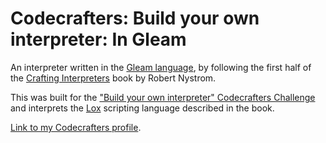 # Codecrafters: Build your own interpreter: In Gleam

An interpreter written in the [Gleam language](https://gleam.run), by following the first half of the [Crafting Interpreters](https://craftinginterpreters.com/) book by Robert Nystrom.

This was built for the ["Build your own interpreter" Codecrafters Challenge](https://app.codecrafters.io/courses/interpreter/overview) and interprets the [Lox](https://craftinginterpreters.com/the-lox-language.html) scripting language described in the book.

[Link to my Codecrafters profile](https://app.codecrafters.io/users/normful).
